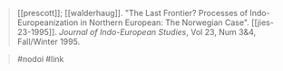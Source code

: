 > [[prescott]]; [[walderhaug]]. "The Last Frontier? Processes of Indo-Europeanization in Northern European: The Norwegian Case". [[jies-23-1995]]. *Journal of Indo-European Studies*, Vol 23, Num 3&4, Fall/Winter 1995.

> #nodoi #link 